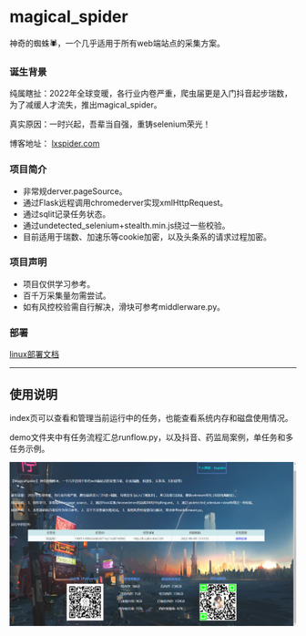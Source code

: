 # magical_spider
神奇的蜘蛛🕷，一个几乎适用于所有web端站点的采集方案。


### 诞生背景
纯属瞎扯：2022年全球变暖，各行业内卷严重，爬虫届更是入门抖音起步瑞数，为了减缓人才流失，推出magical_spider。

真实原因：一时兴起，吾辈当自强，重铸selenium荣光！ 

博客地址： [lxspider.com](http://www.lxspider.com)


### 项目简介
- 非常规derver.pageSource。
- 通过Flask远程调用chromederver实现xmlHttpRequest。
- 通过sqlit记录任务状态。
- 通过undetected_selenium+stealth.min.js绕过一些校验。
- 目前适用于瑞数、加速乐等cookie加密，以及头条系的请求过程加密。


### 项目声明
- 项目仅供学习参考。
- 百千万采集量勿需尝试。
- 如有风控校验需自行解决，滑块可参考middlerware.py。




### 部署
[linux部署文档](./docs/部署.txt)

---

## 使用说明

index页可以查看和管理当前运行中的任务，也能查看系统内存和磁盘使用情况。

demo文件夹中有任务流程汇总runflow.py，以及抖音、药监局案例，单任务和多任务示例。



![Alt](./static/image/index.png)
